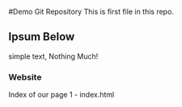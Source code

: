#Demo Git Repository
This is first file in this repo.

## Ipsum Below
simple text, Nothing Much!

### Website

Index of our page
1 - index.html
